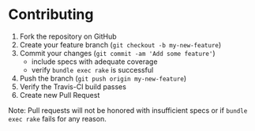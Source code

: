 # Contributing

1. Fork the repository on GitHub
2. Create your feature branch (`git checkout -b my-new-feature`)
3. Commit your changes (`git commit -am 'Add some feature'`)
    - include specs with adequate coverage
    - verify `bundle exec rake` is successful
4. Push the branch (`git push origin my-new-feature`)
5. Verify the Travis-CI build passes
6. Create new Pull Request

Note: Pull requests will not be honored with insufficient specs or if `bundle exec rake` fails for any reason.
